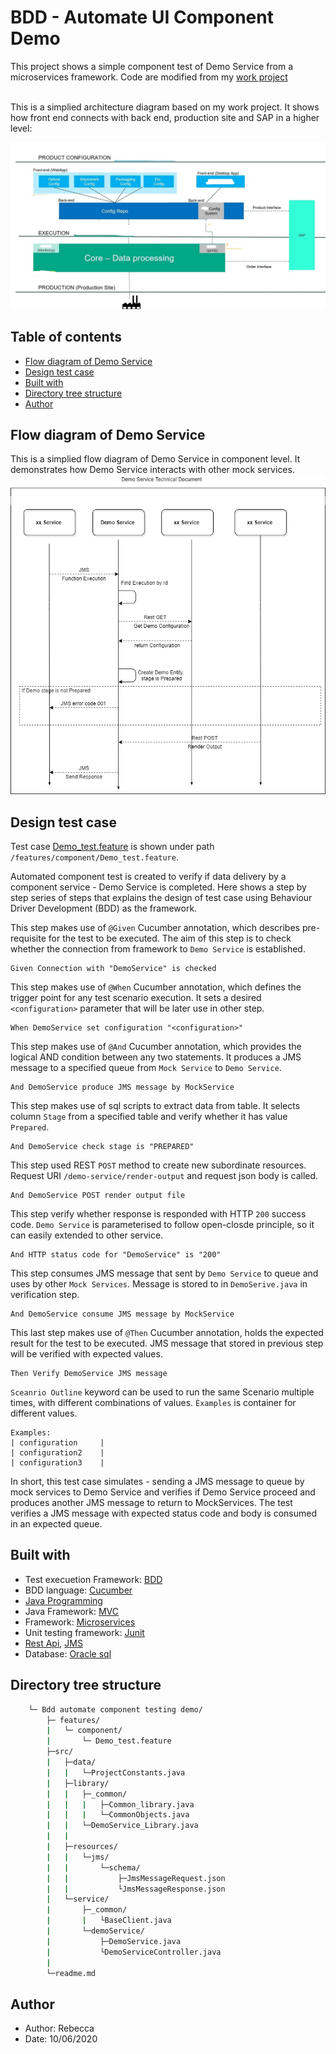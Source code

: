 # BDD - Automate UI Component Demo
This project shows a simple component test of Demo Service from a microservices framework. Code are modified from my [work project](https://rebecca-li-portfolio.imfast.io/)

<br>
This is a simplied architecture diagram based on my work project. It shows how front end connects with back end, production site and SAP in a higher level:

![alt text](https://github.com/Rebe001/BDD-automate-component-testing-demo/blob/master/images/project_archiecture.jpg?raw=true)



## Table of contents
* [Flow diagram of Demo Service](#flow-diagram-of-demo-service)
* [Design test case](#design-test-case)
* [Built with](#built-with)
* [Directory tree structure](#directory-tree-structure)
* [Author](#author)

## Flow diagram of Demo Service

This is a simplied flow diagram of Demo Service in component level. It demonstrates how Demo Service interacts with other mock services.
<br> 
![alt text](https://github.com/Rebe001/BDD-automate-component-testing-demo/blob/master/images/demo_service_flow_diagram.png?raw=true)




## Design test case

Test case [Demo_test.feature](/features/component/Demo_test.feature) is shown under path `/features/component/Demo_test.feature`.

Automated component test is created to verify if data delivery by a component service - Demo Service is completed. Here shows a step by step series of steps that explains the design of test case using Behaviour Driver Development (BDD) as the framework.

This step makes use of `@Given` Cucumber annotation, which describes pre-requisite for the test to be executed. The aim of this step is to check whether the connection from framework to `Demo Service` is established.

```
Given Connection with "DemoService" is checked
```
This step makes use of `@When` Cucumber annotation, which defines the trigger point for any test scenario execution. It sets a desired `<configuration>` parameter that will be later use in other step.

```
When DemoService set configuration "<configuration>"
```
This step makes use of `@And` Cucumber annotation, which provides the logical AND condition between any two statements. It produces a JMS message to a specified queue from `Mock Service` to `Demo Service`.
```
And DemoService produce JMS message by MockService
```
This step makes use of sql scripts to extract data from table. It selects column `Stage` from a specified table and verify whether it has value `Prepared`.
```
And DemoService check stage is "PREPARED"
```
This step used REST `POST` method to create new subordinate resources. Request URI `/demo-service/render-output` and request json body is called.
```
And DemoService POST render output file
```
This step verify whether response is responded with HTTP `200` success code. `Demo Service` is parameterised to follow open-closde principle, so it can easily extended to other service.
```
And HTTP status code for "DemoService" is "200"
```
This step consumes JMS message that sent by `Demo Service` to queue and uses by other `Mock Services`. Message is stored to in `DemoSerive.java` in verification step.
```
And DemoService consume JMS message by MockService
```
This last step makes use of `@Then` Cucumber annotation, holds the expected result for the test to be executed. JMS message that stored in previous step will be verified with expected values.
```
Then Verify DemoService JMS message
```
`Sceanrio Outline` keyword can be used to run the same Scenario multiple times, with different combinations of values. `Èxamples` is container for different values.

```
Examples:
| configuration     |
| configuration2    |
| configuration3  	|
```

In short, this test case simulates - sending a JMS message to queue by mock services to Demo Service and verifies if Demo Service proceed and produces another JMS message to return to MockServices. The test verifies a JMS message with expected status code and body is consumed in an expected queue.



## Built with
 
* Test execuetion Framework: [BDD](https://cucumber.io/docs/bdd/)
* BDD language: [Cucumber](https://cucumber.io/docs/guides/overview/)
* [Java Programming](https://java.com/en/download/faq/whatis_java.xml)
* Java Framework: [MVC](https://www.oracle.com/technical-resources/articles/javase/mvc.html)
* Framework: [Microservices](https://spring.io/blog/2015/07/14/microservices-with-spring)
* Unit testing framework: [Junit](https://junit.org/junit4/)
* [Rest Api](https://www.restapitutorial.com/), [JMS](https://www.oracle.com/java/technologies/java-message-service.html)
* Database: [Oracle sql](https://www.oracle.com/database/technologies/appdev/sqldeveloper-landing.html)

	




## Directory tree structure
```bash
	└─ Bdd automate component testing demo/
		├─ features/
		|	└─ component/
		|		└─ Demo_test.feature
		├─src/
		|	├─data/
		|	|	└─ProjectConstants.java
		|	├─library/
		|	|	├─_common/
		|	|	|	├─Common_library.java
		|	|	|	└─CommonObjects.java
		|	|	└─DemoService_Library.java
		|	|	
		|	├─resources/
		|	|	└─jms/
		|	|		└─schema/
		|	|			├─JmsMessageRequest.json
		|	|			└JmsMessageResponse.json
		|	└─service/
		|		├─_common/
		|		|	└BaseClient.java
		|		└─demoService/
		|			├─DemoService.java
		|			└DemoServiceController.java
		|	
		└─readme.md
``` 
   

## Author

* Author: Rebecca
* Date: 10/06/2020